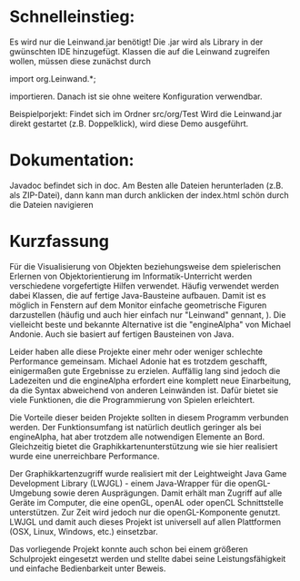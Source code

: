 Schnelleinstieg:
===============
Es wird nur die Leinwand.jar benötigt! Die .jar wird als Library in der gwünschten IDE hinzugefügt.
Klassen die auf die Leinwand zugreifen wollen, müssen diese zunächst durch

import org.Leinwand.*;

importieren. Danach ist sie ohne weitere Konfiguration verwendbar.


Beispielporjekt:
Findet sich im Ordner src/org/Test
Wird die Leinwand.jar direkt gestartet (z.B. Doppelklick), wird diese Demo ausgeführt.


Dokumentation:
===============
Javadoc befindet sich in doc.
Am Besten alle Dateien herunterladen (z.B. als ZIP-Datei), dann kann man durch anklicken der index.html schön durch die Dateien navigieren



Kurzfassung
===============
Für die Visualisierung von Objekten beziehungsweise dem spielerischen Erlernen von Objektorientierung im Informatik-Unterricht werden verschiedene vorgefertigte Hilfen verwendet. Häufig verwendet werden dabei Klassen, die auf fertige Java-Bausteine aufbauen. Damit ist es möglich in Fenstern auf dem Monitor einfache geometrische Figuren darzustellen (häufig und auch hier einfach nur "Leinwand" gennant, ). Die vielleicht beste und bekannte Alternative ist die "engineAlpha" von Michael Andonie. Auch sie basiert auf fertigen Bausteinen von Java.

Leider haben alle diese Projekte einer mehr oder weniger schlechte Performance gemeinsam. Michael Adonie hat es trotzdem geschafft, einigermaßen gute Ergebnisse zu erzielen. Auffällig lang sind jedoch die Ladezeiten und die engineAlpha erfordert eine komplett neue Einarbeitung, da die Syntax abweichend von anderen Leinwänden ist. Dafür bietet sie viele Funktionen, die die Programmierung von Spielen erleichtert.

Die Vorteile dieser beiden Projekte sollten in diesem Programm verbunden werden. Der Funktionsumfang ist natürlich deutlich geringer als bei engineAlpha, hat aber trotzdem alle notwendigen Elemente an Bord. Gleichzeitig bietet die Graphikkartenunterstützung wie sie hier realisiert wurde eine unerreichbare Performance.

Der Graphikkartenzugriff wurde realisiert mit der Leightweight Java Game Development Library (LWJGL) - einem Java-Wrapper für die openGL-Umgebung sowie deren Ausprägungen. Damit erhält man Zugriff auf alle Geräte im Computer, die eine openGL, openAL oder openCL Schnittstelle unterstützen. Zur Zeit wird jedoch nur die openGL-Komponente genutzt. LWJGL und damit auch dieses Projekt ist universell auf allen Plattformen (OSX, Linux, Windows, etc.) einsetzbar.

Das vorliegende Projekt konnte auch schon bei einem größeren Schulprojekt eingesetzt werden und stellte dabei seine Leistungsfähigkeit und einfache Bedienbarkeit unter Beweis.


